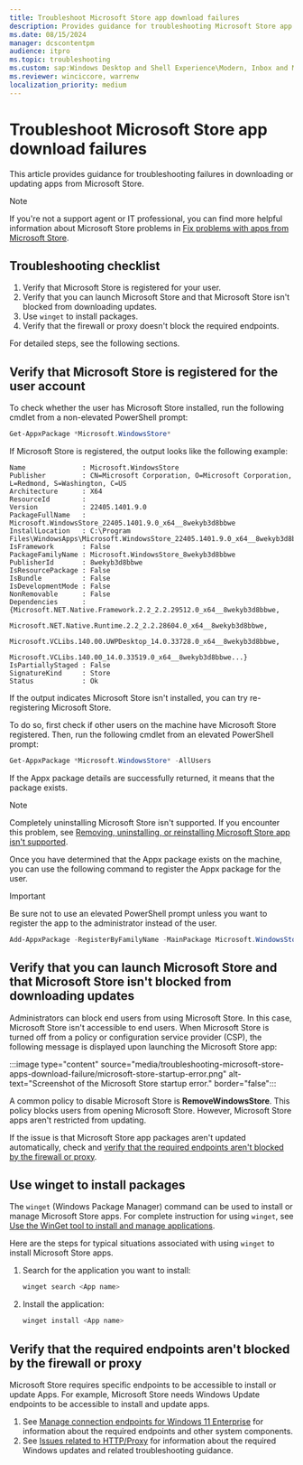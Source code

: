 ```yaml
---
title: Troubleshoot Microsoft Store app download failures
description: Provides guidance for troubleshooting Microsoft Store app download and update failures.
ms.date: 08/15/2024
manager: dcscontentpm
audience: itpro
ms.topic: troubleshooting
ms.custom: sap:Windows Desktop and Shell Experience\Modern, Inbox and Microsoft Store Apps, csstroubleshoot
ms.reviewer: winciccore, warrenw
localization_priority: medium
---
```

# Troubleshoot Microsoft Store app download failures

This article provides guidance for troubleshooting failures in downloading or updating apps from Microsoft Store.

> [!NOTE]
> If you're not a support agent or IT professional, you can find more helpful information about Microsoft Store problems in [Fix problems with apps from Microsoft Store](https://support.microsoft.com/account-billing/fix-problems-with-apps-from-microsoft-store-93ed0bcf-9c12-3df6-6dda-92ec5d0415ac).

## Troubleshooting checklist

1. Verify that Microsoft Store is registered for your user.
2. Verify that you can launch Microsoft Store and that Microsoft Store isn't blocked from downloading updates.
3. Use `winget` to install packages.
4. Verify that the firewall or proxy doesn't block the required endpoints.

For detailed steps, see the following sections.

## Verify that Microsoft Store is registered for the user account

To check whether the user has Microsoft Store installed, run the following cmdlet from a non-elevated PowerShell prompt:

```powershell
Get-AppxPackage *Microsoft.WindowsStore*
```

If Microsoft Store is registered, the output looks like the following example:

```output
Name              : Microsoft.WindowsStore
Publisher         : CN=Microsoft Corporation, O=Microsoft Corporation, L=Redmond, S=Washington, C=US
Architecture      : X64
ResourceId        :
Version           : 22405.1401.9.0
PackageFullName   : Microsoft.WindowsStore_22405.1401.9.0_x64__8wekyb3d8bbwe
InstallLocation   : C:\Program Files\WindowsApps\Microsoft.WindowsStore_22405.1401.9.0_x64__8wekyb3d8bbwe
IsFramework       : False
PackageFamilyName : Microsoft.WindowsStore_8wekyb3d8bbwe
PublisherId       : 8wekyb3d8bbwe
IsResourcePackage : False
IsBundle          : False
IsDevelopmentMode : False
NonRemovable      : False
Dependencies      : {Microsoft.NET.Native.Framework.2.2_2.2.29512.0_x64__8wekyb3d8bbwe,
                    Microsoft.NET.Native.Runtime.2.2_2.2.28604.0_x64__8wekyb3d8bbwe,
                    Microsoft.VCLibs.140.00.UWPDesktop_14.0.33728.0_x64__8wekyb3d8bbwe,
                    Microsoft.VCLibs.140.00_14.0.33519.0_x64__8wekyb3d8bbwe...}
IsPartiallyStaged : False
SignatureKind     : Store
Status            : Ok
```

If the output indicates Microsoft Store isn't installed, you can try re-registering Microsoft Store.

To do so, first check if other users on the machine have Microsoft Store registered. Then, run the following cmdlet from an elevated PowerShell prompt:

```powershell
Get-AppxPackage *Microsoft.WindowsStore* -AllUsers
```

If the Appx package details are successfully returned, it means that the package exists.

> [!NOTE]
> Completely uninstalling Microsoft Store isn't supported. If you encounter this problem, see [Removing, uninstalling, or reinstalling Microsoft Store app isn't supported](cannot-remove-uninstall-or-reinstall-microsoft-store-app.md).

Once you have determined that the Appx package exists on the machine, you can use the following command to register the Appx package for the user.

> [!IMPORTANT]
> Be sure not to use an elevated PowerShell prompt unless you want to register the app to the administrator instead of the user.

```powershell
Add-AppxPackage -RegisterByFamilyName -MainPackage Microsoft.WindowsStore_8wekyb3d8bbwe
```

## Verify that you can launch Microsoft Store and that Microsoft Store isn't blocked from downloading updates

Administrators can block end users from using Microsoft Store. In this case, Microsoft Store isn't accessible to end users. When Microsoft Store is turned off from a policy or configuration service provider (CSP), the following message is displayed upon launching the Microsoft Store app:

:::image type="content" source="media/troubleshooting-microsoft-store-apps-download-failure/microsoft-store-startup-error.png" alt-text="Screenshot of the Microsoft Store startup error." border="false":::

A common policy to disable Microsoft Store is **RemoveWindowsStore**. This policy blocks users from opening Microsoft Store. However, Microsoft Store apps aren't restricted from updating.

If the issue is that Microsoft Store app packages aren't updated automatically, check and [verify that the required endpoints aren't blocked by the firewall or proxy](#verify-that-the-required-endpoints-arent-blocked-by-the-firewall-or-proxy).

## Use winget to install packages

The `winget` (Windows Package Manager) command can be used to install or manage Microsoft Store apps. For complete instruction for using `winget`, see [Use the WinGet tool to install and manage applications](/windows/package-manager/winget/).

Here are the steps for typical situations associated with using `winget` to install Microsoft Store apps.

1. Search for the application you want to install:

   ```powershell
   winget search <App name>
   ```

2. Install the application:

   ```powershell
   winget install <App name>
   ```

## Verify that the required endpoints aren't blocked by the firewall or proxy

Microsoft Store requires specific endpoints to be accessible to install or update Apps. For example, Microsoft Store needs Windows Update endpoints to be accessible to install and update apps.

1. See [Manage connection endpoints for Windows 11 Enterprise](/windows/privacy/manage-windows-11-endpoints) for information about the required endpoints and other system components.
2. See [Issues related to HTTP/Proxy](../installing-updates-features-roles/windows-update-issues-troubleshooting.md#issues-related-to-httpproxy) for information about the required Windows updates and related troubleshooting guidance.
